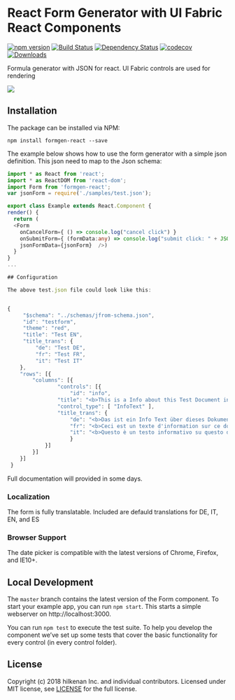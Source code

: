 # React Form Generator with UI Fabric React Components

[![npm version](https://badge.fury.io/js/formgen-react.svg)](http://badge.fury.io/js/formgen-react)
[![Build Status](https://secure.travis-ci.org/hilkenan/formgen-react.svg)](https://travis-ci.org/hilkenan/formgen-react)
[![Dependency Status](https://david-dm.org/hilkenan/formgen-react.svg)](https://david-dm.org/hilkenan/formgen-react)
[![codecov](https://codecov.io/gh/hilkenan/formgen-react/branch/master/graph/badge.svg)](https://codecov.io/gh/hilkenan/formgen-react)
[![Downloads](http://img.shields.io/npm/dm/formgen-react.svg)](https://npmjs.org/package/formgen-react)

Formula generator with JSON for react. UI Fabric controls are used for rendering

![](https://cloud.githubusercontent.com/assets/1412392/5339491/c40de124-7ee1-11e4-9f07-9276e2545f27.png)

## Installation

The package can be installed via NPM:

```
npm install formgen-react --save
```
The example below shows how to use the form generator with a simple json definition. This json need to map to the Json schema:

```ts
import * as React from 'react';
import * as ReactDOM from 'react-dom';
import Form from 'formgen-react';
var jsonForm = require('./samples/test.json');

export class Example extends React.Component {
render() {
  return (
  <Form 
    onCancelForm={ () => console.log("cancel click") }
    onSubmitForm={ (formData:any) => console.log("submit click: " + JSON.stringify(formData)) }
    jsonFormData={jsonForm}  />)
  }
}
...

## Configuration

The above test.json file could look like this:


{
	 "$schema": "../schemas/jfrom-schema.json",
	 "id": "testform",
	 "theme": "red",
	 "title": "Test EN",
	 "title_trans": {
		 "de": "Test DE",
		 "fr": "Test FR",
         "it": "Test IT"
	},
	"rows": [{
		"columns": [{
				"controls": [{
					"id": "info",
                "title": "<b>This is a Info about this Test Document in Englisch</b>",
				"control_type": [ "InfoText" ],
				"title_trans": {
					"de": "<b>Das ist ein Info Text über dieses Dokument in Deutsch</b>",
					"fr": "<b>Ceci est un texte d'information sur ce document en français</ b>",					
					"it": "<b>Questo è un testo informativo su questo documento in italiano</ b>"
					}
			}]
		}]
	}]
 }
```
Full documentation will provided in some days.

### Localization

The form is fully translatable. Included are defauld translations for DE, IT, EN, and ES

### Browser Support

The date picker is compatible with the latest versions of Chrome, Firefox, and IE10+.

## Local Development

The `master` branch contains the latest version of the Form component. To start your example app, you can run `npm start`. This starts a simple webserver on http://localhost:3000.

You can run `npm test` to execute the test suite. To help you develop the component we’ve set up some tests that cover the basic functionality for every control (in every control folder). 

## License

Copyright (c) 2018 hilkenan Inc. and individual contributors. Licensed under MIT license, see [LICENSE](LICENSE) for the full license.
